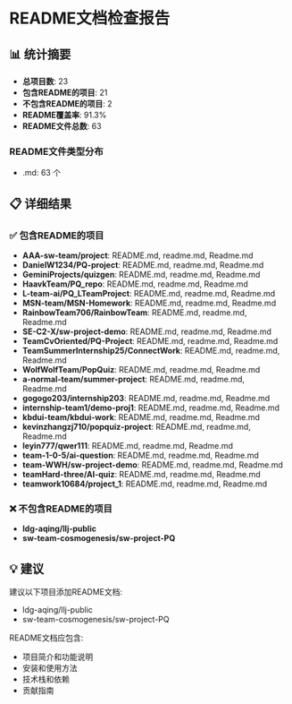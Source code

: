 # README文档检查报告

## 📊 统计摘要

- **总项目数**: 23
- **包含README的项目**: 21
- **不包含README的项目**: 2
- **README覆盖率**: 91.3%
- **README文件总数**: 63

### README文件类型分布

- .md: 63 个

## 📋 详细结果

### ✅ 包含README的项目

- **AAA-sw-team/project**: README.md, readme.md, Readme.md
- **DanielW1234/PQ-project**: README.md, readme.md, Readme.md
- **GeminiProjects/quizgen**: README.md, readme.md, Readme.md
- **HaavkTeam/PQ_repo**: README.md, readme.md, Readme.md
- **L-team-ai/PQ_LTeamProject**: README.md, readme.md, Readme.md
- **MSN-team/MSN-Homework**: README.md, readme.md, Readme.md
- **RainbowTeam706/RainbowTeam**: README.md, readme.md, Readme.md
- **SE-C2-X/sw-project-demo**: README.md, readme.md, Readme.md
- **TeamCvOriented/PQ-Project**: README.md, readme.md, Readme.md
- **TeamSummerInternship25/ConnectWork**: README.md, readme.md, Readme.md
- **WolfWolfTeam/PopQuiz**: README.md, readme.md, Readme.md
- **a-normal-team/summer-project**: README.md, readme.md, Readme.md
- **gogogo203/internship203**: README.md, readme.md, Readme.md
- **internship-team1/demo-proj1**: README.md, readme.md, Readme.md
- **kbdui-team/kbdui-work**: README.md, readme.md, Readme.md
- **kevinzhangzj710/popquiz-project**: README.md, readme.md, Readme.md
- **leyin777/qwer111**: README.md, readme.md, Readme.md
- **team-1-0-5/ai-question**: README.md, readme.md, Readme.md
- **team-WWH/sw-project-demo**: README.md, readme.md, Readme.md
- **teamHard-three/AI-quiz**: README.md, readme.md, Readme.md
- **teamwork10684/project_1**: README.md, readme.md, Readme.md

### ❌ 不包含README的项目

- **ldg-aqing/llj-public**
- **sw-team-cosmogenesis/sw-project-PQ**

## 💡 建议

建议以下项目添加README文档:

- ldg-aqing/llj-public
- sw-team-cosmogenesis/sw-project-PQ

README文档应包含:
- 项目简介和功能说明
- 安装和使用方法
- 技术栈和依赖
- 贡献指南